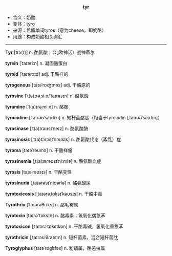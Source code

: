 
**<center>tyr</center>**

- <span class="definition">含义：奶酪</span>
- <span class="definition">变体：tyro</span>
- <span class="definition">来源：希腊单词tyros（意为cheese，即奶酪）</span>
- <span class="definition">用途：构成奶酪相关词汇</span>

---

<span class="vocabulary">**Tyr**</span> [tɪə(r)] n. 酪氨酸；（北欧神话）战神蒂尔

<span class="vocabulary">**tyrein**</span> [ˈtaɪəriːn] n. 凝固酪蛋白


<span class="vocabulary">**tyroid**</span> [ˈtaɪərɔɪd] adj. 干酪样的

<span class="vocabulary">**tyrogenous**</span> [taɪəˈrɒʤɪnəs] adj. 干酪原的

<span class="vocabulary">**tyrosine**</span> [ˈt(a)ɪrəˌsiːn/ˈtaɪrəsɪn] n. 酪氨酸

<span class="vocabulary">**tyramine**</span> [ˈt(a)ɪrəˌmiːn] n. 酪胺

<span class="vocabulary">**tyrocidine**</span> [ˌtaɪrəʊˈsaɪdiːn] n. 短杆菌酪肽（相当于tyrocidin [ˌtaɪrəʊˈsaɪdɪn]）

<span class="vocabulary">**tyrosinase**</span> [ˌt(a)ɪrəʊsɪˈneɪz] n. 酪氨酸酶

<span class="vocabulary">**tyrosinosis**</span> [ˌt(a)ɪərəsɪˈnəʊsɪs] n. 酪氨酸代谢（紊乱）症

<span class="vocabulary">**tyroma**</span> [taɪəˈrəʊmə] n. 干酪样瘤

<span class="vocabulary">**tyrosinemia**</span> [ˌt(a)ɪərəʊsɪˈniːmiə] n. 酪氨酸血症

<span class="vocabulary">**tyrosis**</span> [taɪəˈrəʊsɪs] n. 干酪变性

<span class="vocabulary">**tyrosinuria**</span> [ˌtaɪərəsɪˈnjʊəriə] n. 酪氨酸尿

<span class="vocabulary">**tyrotoxicosis**</span> [ˌtaɪərəˌtɒksɪˈkəʊsɪs] n. 干酪中毒

<span class="vocabulary">**Tyrothrix**</span> [ˈtaɪərəθrɪks] n. 酪毛霉属

<span class="vocabulary">**tyrotoxin**</span> [taɪrә'tɒksɪn] n. 酪毒素；氢氧化偶氮苯

<span class="vocabulary">**tyrotoxicon**</span> [ˌtaɪərəˈtɒksɪkɒn] n. 干酪毒碱，氢氧化重氮苯

<span class="vocabulary">**tyrothricin**</span> [ˌtaɪrəʊˈθraɪsɪn] n. 短杆菌素，混合短杆菌肽

<span class="vocabulary">**Tyroglyphus**</span> [taɪəˈrɒglɪfəs] n. 粉螨属，酪恙虫属

